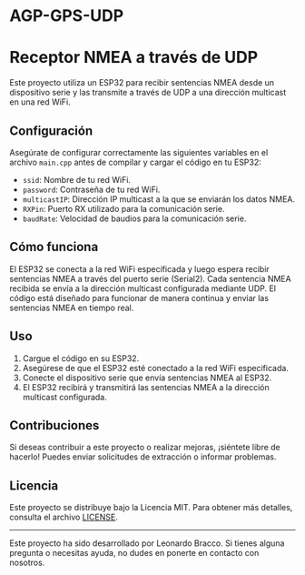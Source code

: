 # AGP-GPS-UDP
# Receptor NMEA a través de UDP

Este proyecto utiliza un ESP32 para recibir sentencias NMEA desde un dispositivo serie y las transmite a través de UDP a una dirección multicast en una red WiFi.

## Configuración

Asegúrate de configurar correctamente las siguientes variables en el archivo `main.cpp` antes de compilar y cargar el código en tu ESP32:

- `ssid`: Nombre de tu red WiFi.
- `password`: Contraseña de tu red WiFi.
- `multicastIP`: Dirección IP multicast a la que se enviarán los datos NMEA.
- `RXPin`: Puerto RX utilizado para la comunicación serie.
- `baudRate`: Velocidad de baudios para la comunicación serie.

## Cómo funciona

El ESP32 se conecta a la red WiFi especificada y luego espera recibir sentencias NMEA a través del puerto serie (Serial2). Cada sentencia NMEA recibida se envía a la dirección multicast configurada mediante UDP. El código está diseñado para funcionar de manera continua y enviar las sentencias NMEA en tiempo real.

## Uso

1. Cargue el código en su ESP32.
2. Asegúrese de que el ESP32 esté conectado a la red WiFi especificada.
3. Conecte el dispositivo serie que envía sentencias NMEA al ESP32.
4. El ESP32 recibirá y transmitirá las sentencias NMEA a la dirección multicast configurada.

## Contribuciones

Si deseas contribuir a este proyecto o realizar mejoras, ¡siéntete libre de hacerlo! Puedes enviar solicitudes de extracción o informar problemas.

## Licencia

Este proyecto se distribuye bajo la Licencia MIT. Para obtener más detalles, consulta el archivo [LICENSE](LICENSE).

---

Este proyecto ha sido desarrollado por Leonardo Bracco. Si tienes alguna pregunta o necesitas ayuda, no dudes en ponerte en contacto con nosotros.
